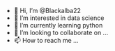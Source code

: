 - 👋 Hi, I’m @Blackalba22
- 👀 I’m interested in data science 
- 🌱 I’m currently learning python
- 💞️ I’m looking to collaborate on ...
- 📫 How to reach me ...

<!---
Blackalba22/Blackalba22 is a ✨ special ✨ repository because its `README.md` (this file) appears on your GitHub profile.
You can click the Preview link to take a look at your changes.
--->

